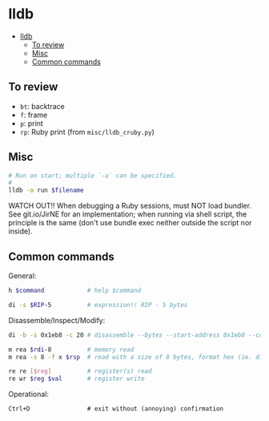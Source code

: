# lldb

- [lldb](#lldb)
  - [To review](#to-review)
  - [Misc](#misc)
  - [Common commands](#common-commands)

## To review

- `bt`: backtrace
- `f`: frame
- `p`: print
- `rp`: Ruby print (from ``misc/lldb_cruby.py``)

## Misc

```sh
# Run on start; multiple `-o` can be specified.
#
lldb -o run $filename
```

WATCH OUT!! When debugging a Ruby sessions, must NOT load bundler. See git.io/JirNE for an implementation; when running via shell script, the principle is the same (don't use bundle exec neither outside the script nor inside).

## Common commands

General:

```sh
h $command            # help $command

di -s $RIP-5          # expression!! RIP - 5 bytes
```

Disassemble/Inspect/Modify:

```sh
di -b -s 0x1eb8 -c 20 # disassemble --bytes --start-address 0x1eb8 --count 20

m rea $rdi-8          # memory read
m rea -s 8 -f x $rsp  # read with a size of 8 bytes, format hex (ie. display qwords)

re re [$reg]          # register(s) read
re wr $reg $val       # register write
```

Operational:

```
Ctrl+D                # exit without (annoying) confirmation
```

